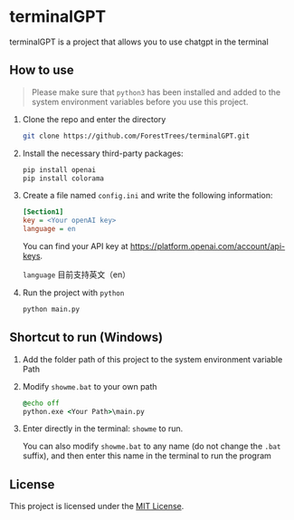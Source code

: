 # terminalGPT
terminalGPT is a project that allows you to use chatgpt in the terminal

## How to use

> Please make sure that `python3` has been installed and added to the system environment variables before you use this project.

1. Clone the repo and enter the directory

   ```bash
   git clone https://github.com/ForestTrees/terminalGPT.git
   ```

2. Install the necessary third-party packages:

   ```bash
   pip install openai
   pip install colorama
   ```

3. Create a file named `config.ini` and write the following information:

   ```ini
   [Section1]
   key = <Your openAI key>
   language = en
   ```

   You can find your API key at https://platform.openai.com/account/api-keys.

   `language` 目前支持英文（en）

4. Run the project with `python`

   ```bash
   python main.py
   ```

## Shortcut to run (Windows)

1. Add the folder path of this project to the system environment variable Path

2. Modify `showme.bat` to your own path

   ```bat
   @echo off
   python.exe <Your Path>\main.py
   ```

3. Enter directly in the terminal: `showme` to run. 

   You can also modify `showme.bat` to any name (do not change the `.bat` suffix), and then enter this name in the terminal to run the program

## License

This project is licensed under the [MIT License](https://github.com/ForestTrees/terminalGPT/blob/main/LICENSE).

